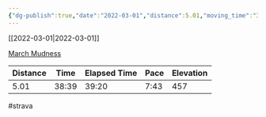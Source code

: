 ```yaml
---
{"dg-publish":true,"date":"2022-03-01","distance":5.01,"moving_time":"38:39","elapsed_time":"39:20","pace":"7:43","total_elevation_gain":457,"url":"https://www.strava.com/activities/6759345946","permalink":"/01-personal/strava/2022-03-01-march-mudness/","dgPassFrontmatter":true}
---
```



[[2022-03-01\|2022-03-01]]

[March Mudness](https://www.strava.com/activities/6759345946)

| Distance | Time  | Elapsed Time | Pace | Elevation |
| -------- | ----- | ------------ | ---- | --------- |
| 5.01     | 38:39 | 39:20        | 7:43 | 457       |




#strava
